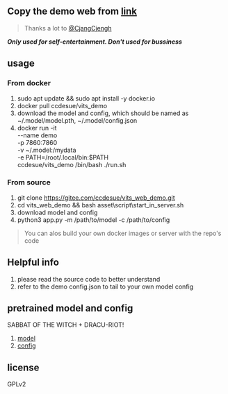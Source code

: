 ## Copy the demo web from [link](https://huggingface.co/spaces/skytnt/moe-japanese-tts/tree/main) 
> Thanks a lot to [@CjangCjengh](https://github.com/CjangCjengh)

***Only used for self-entertainment.
Don't used for bussiness***

## usage 
### From docker 
 1. sudo apt update && sudo apt install -y  docker.io
 2. docker pull ccdesue/vits_demo
 3. download the model and config, which should be named as  ~/.model/model.pth, ~/.model/config.json
 4. docker run -it \
--name demo \
-p 7860:7860   \
-v  ~/.model:/mydata \
-e PATH=/root/.local/bin:$PATH \
ccdesue/vits_demo   /bin/bash ./run.sh

### From source
1. git clone https://gitee.com/ccdesue/vits_web_demo.git
2. cd vits_web_demo && bash asset\script\start_in_server.sh
3. download model and config 
4. python3 app.py -m /path/to/model -c /path/to/config

> You can alos build your own docker images or server with the repo's code 

## Helpful info
1. please read the source code to better understand
2. refer to the demo config.json to tail to your own model config

## pretrained model and config
SABBAT OF THE WITCH + DRACU-RIOT!
1. [model](https://stuxidianeducn-my.sharepoint.com/:u:/g/personal/21009200431_stu_xidian_edu_cn/EX5T4-fzg1FLvI0JYQVXobEBnOgQR55iR9pl3LeySss5nw?e=DLOB1B)
2. [config](https://stuxidianeducn-my.sharepoint.com/:u:/g/personal/21009200431_stu_xidian_edu_cn/EXzGh5EAl5tBlYMBh9bZVjUBV6IRY8IJF9hlfUwOXsV0wA?e=Oo1Hh3)


## license 
GPLv2